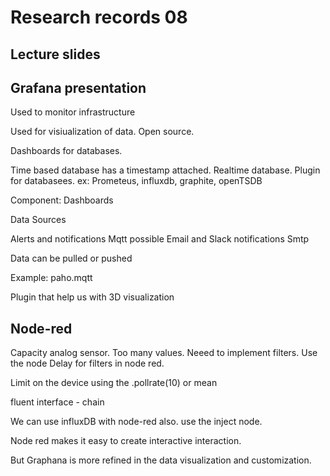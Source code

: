 # Research records 08

## Lecture slides


## Grafana presentation

Used to monitor infrastructure

Used for visiualization of data. 
Open source.

Dashboards for databases.

Time based database has a timestamp attached.
Realtime database.
Plugin for databasees.
ex: Prometeus, influxdb, graphite, openTSDB


Component:
Dashboards

Data Sources

Alerts and notifications
Mqtt possible
Email and Slack notifications
Smtp


Data can be pulled or pushed

Example: paho.mqtt


Plugin that help us with 3D visualization

## Node-red

Capacity analog sensor.
Too many values. Neeed to implement filters.
Use the node Delay for filters in node red.

Limit on the device using the .pollrate(10) or
mean

fluent interface - chain

We can use influxDB with node-red also. use the inject node. 

Node red makes it easy to create interactive interaction.

But Graphana is more refined in the data visualization and customization.